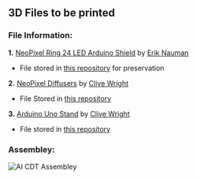 ## 3D Files to be printed

### File Information:

**1.** [NeoPixel Ring 24 LED Arduino Shield](https://www.thingiverse.com/thing:1084592) by [Erik Nauman](https://www.thingiverse.com/enauman)
  - File stored in [this repository](./3D_Files/NeoPixel_Ring_24_LED_Arduino_Shield) for preservation
    
**2.** [NeoPixel Diffusers](https://www.thingiverse.com/thing:6913553) by [Clive Wright](https://www.thingiverse.com/clivewr/designs)
- File Stored in [this repository](./3D_Files/Neopixel_Shield_Diffusers_-_6913553)

**3.** [Arduino Uno Stand](https://www.thingiverse.com/thing:6911369/files) by [Clive Wright](https://www.thingiverse.com/clivewr/designs)
  - File stored in [this repository](./3D_Files/Arduino_Uno_Stand_-_6911369)

### Assembley:
![AI CDT Assembley](https://github.com/user-attachments/assets/5f626d37-7b90-4a1e-953a-2ff0461e9214)

